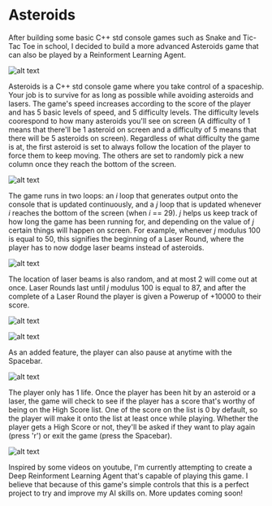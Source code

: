 # Asteroids
After building some basic C++ std console games such as Snake and Tic-Tac Toe in school, I decided to build a more advanced Asteroids game that can also be played by a Reinforment Learning Agent.

![alt text](https://github.com/bdominique/Asteroids/blob/master/Screenshot%20(114).png)

Asteroids is a C++ std console game where you take control of a spaceship. Your job is to survive for as long as possible while avoiding asteroids and lasers. The game's speed increases according to the score of the player and has 5 basic levels of speed, and 5 difficulty levels. The difficulty levels coorespond to how many asteroids you'll see on screen (A difficulty of 1 means that there'll be 1 asteroid on screen and a difficulty of 5 means that there will be 5 asteroids on screen). Regardless of what difficulty the game is at, the first asteroid is set to always follow the location of the player to force them to keep moving. The others are set to randomly pick a new column once they reach the bottom of the screen.

![alt text](https://github.com/bdominique/Asteroids/blob/master/Screenshot%20(115).png)

The game runs in two loops: an _i_ loop that generates output onto the console that is updated continuously, and a _j_ loop that is updated whenever _i_ reaches the bottom of the screen (when  _i_ == 29).  _j_ helps us keep track of how long the game has been running for, and depending on the value of  _j_ certain things will happen on screen. For example, whenever  _j_ modulus 100 is equal to 50, this signifies the beginning of a Laser Round, where the player has to now dodge laser beams instead of asteroids.

![alt text](https://github.com/bdominique/Asteroids/blob/master/Screenshot%20(116).png)

The location of laser beams is also random, and at most 2 will come out at once. Laser Rounds last until _j_ modulus 100 is equal to 87, and after the complete of a Laser Round the player is given a Powerup of +10000 to their score.

![alt text](https://github.com/bdominique/Asteroids/blob/master/Screenshot%20(117).png)

![alt text](https://github.com/bdominique/Asteroids/blob/master/Screenshot%20(120).png)

As an added feature, the player can also pause at anytime with the Spacebar.

![alt text](https://github.com/bdominique/Asteroids/blob/master/Screenshot%20(119).png)

The player only has 1 life. Once the player has been hit by an asteroid or a laser, the game will check to see if the player has a score that's worthy of being on the High Score list. One of the score on the list is 0 by default, so the player will make it onto the list at least once while playing. Whether the player gets a High Score or not, they'll be asked if they want to play again (press 'r') or exit the game (press the Spacebar).

![alt text](https://github.com/bdominique/Asteroids/blob/master/Screenshot%20(118).png)

Inspired by some videos on youtube, I'm currently attempting to create a Deep Reinforment Learning Agent that's capable of playing this game. I believe that because of this game's simple controls that this is a perfect project to try and improve my AI skills on. More updates coming soon!
